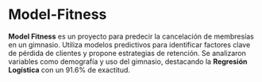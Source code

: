 # Model-Fitness
**Model Fitness** es un proyecto para predecir la cancelación de membresías en un gimnasio. Utiliza modelos predictivos para identificar factores clave de pérdida de clientes y propone estrategias de retención. Se analizaron variables como demografía y uso del gimnasio, destacando la **Regresión Logística** con un 91.6% de exactitud.
